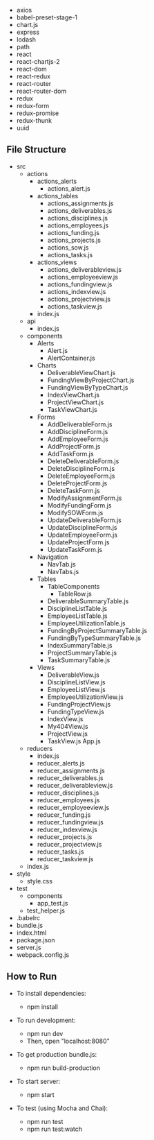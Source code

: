 <ul>
    <li>axios</li>
    <li>babel-preset-stage-1</li>
    <li>chart.js</li>
    <li>express</li>
    <li>lodash</li>
    <li>path</li>
    <li>react</li>
    <li>react-chartjs-2</li>
    <li>react-dom</li>
    <li>react-redux</li>
    <li>react-router</li>
    <li>react-router-dom</li>
    <li>redux</li>
    <li>redux-form</li>
    <li>redux-promise</li>
    <li>redux-thunk</li>
    <li>uuid</li>
</ul>

## File Structure

- src
  - actions
    - actions_alerts
      - actions_alert.js
    - actions_tables
      - actions_assignments.js
      - actions_deliverables.js
      - actions_disciplines.js
      - actions_employees.js
      - actions_funding.js
      - actions_projects.js
      - actions_sow.js
      - actions_tasks.js
    - actions_views
      - actions_deliverableview.js
      - actions_employeeview.js
      - actions_fundingview.js
      - actions_indexview.js
      - actions_projectview.js
      - actions_taskview.js
    - index.js
  - api
    - index.js
  - components
    - Alerts
      - Alert.js
      - AlertContainer.js
    - Charts
      - DeliverableViewChart.js
      - FundingViewByProjectChart.js
      - FundingViewByTypeChart.js
      - IndexViewChart.js
      - ProjectViewChart.js
      - TaskViewChart.js
    - Forms
      - AddDeliverableForm.js
      - AddDisciplineForm.js
      - AddEmployeeForm.js
      - AddProjectForm.js
      - AddTaskForm.js
      - DeleteDeliverableForm.js
      - DeleteDisciplineForm.js
      - DeleteEmployeeForm.js
      - DeleteProjectForm.js
      - DeleteTaskForm.js
      - ModifyAssignmentForm.js
      - ModifyFundingForm.js
      - ModifySOWForm.js
      - UpdateDeliverableForm.js
      - UpdateDisciplineForm.js
      - UpdateEmployeeForm.js
      - UpdateProjectForm.js
      - UpdateTaskForm.js
    - Navigation
      - NavTab.js
      - NavTabs.js
    - Tables
      - TableComponents
        - TableRow.js
      - DeliverableSummaryTable.js
      - DisciplineListTable.js
      - EmployeeListTable.js
      - EmployeeUtilizationTable.js
      - FundingByProjectSummaryTable.js
      - FundingByTypeSummaryTable.js
      - IndexSummaryTable.js
      - ProjectSummaryTable.js
      - TaskSummaryTable.js
    - Views
      - DeliverableView.js
      - DisciplineListView.js
      - EmployeeListView.js
      - EmployeeUtilizationView.js
      - FundingProjectView.js
      - FundingTypeView.js
      - IndexView.js
      - My404View.js
      - ProjectView.js
      - TaskView.js
        App.js
  - reducers
    - index.js
    - reducer_alerts.js
    - reducer_assignments.js
    - reducer_deliverables.js
    - reducer_deliverableview.js
    - reducer_disciplines.js
    - reducer_employees.js
    - reducer_employeeview.js
    - reducer_funding.js
    - reducer_fundingview.js
    - reducer_indexview.js
    - reducer_projects.js
    - reducer_projectview.js
    - reducer_tasks.js
    - reducer_taskview.js
  - index.js
- style
  - style.css
- test
  - components
    - app_test.js
  - test_helper.js
- .babelrc
- bundle.js
- index.html
- package.json
- server.js
- webpack.config.js

## How to Run

- To install dependencies:

  - npm install

- To run development:

  - npm run dev
  - Then, open "localhost:8080"

- To get production bundle.js:

  - npm run build-production

- To start server:

  - npm start

- To test (using Mocha and Chai):
  - npm run test
  - npm run test:watch
